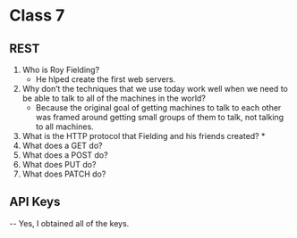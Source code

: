 # Class 7

## REST
1. Who is Roy Fielding?
    * He hlped create the first web servers.
2. Why don’t the techniques that we use today work well when we need to be able to talk to all of the machines in the world?
    * Because the original goal of getting machines to talk to each other was framed around getting small groups of them to talk, not talking to all machines.
3. What is the HTTP protocol that Fielding and his friends created?
    * 
4. What does a GET do?
5. What does a POST do?
6. What does PUT do?
7. What does PATCH do?

## API Keys

-- Yes, I obtained all of the keys.